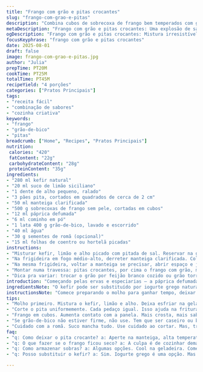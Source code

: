 ```yaml
---
title: "Frango com grão e pitas crocantes"
slug: "frango-com-grao-e-pitas"
description: "Combina cubos de sobrecoxa de frango bem temperados com grão-de-bico cremoso e pães pita dourados e crocantes. Um prato com contraste de texturas e sabores, onde o toque de limão e alho no iogurte dá frescor e a granada traz um estalo adocicado. Troquei o iogurte natural por kefir para acidificar diferente. Use páprica defumada em vez da doce pra fundo mais marcante. Grelhei o frango na manteiga clarificada em vez de óleo, pra deixar mais dourado e saboroso. Serve bem numa tigela grande, com ervas frescas por cima. Raspa, fumaça, crocância, cremoso, suave e ácido."
metaDescription: "Frango com grão e pitas crocantes: Uma explosão de sabores e texturas com frango suculento, grão-de-bico cremoso e pães crocantes"
ogDescription: "Frango com grão e pitas crocantes: Mistura irresistível de frango, grão-de-bico e pães pita crocantes. Um prato cheio de sabor e frescor"
focusKeyphrase: "frango com grão e pitas crocantes"
date: 2025-08-01
draft: false
image: frango-com-grao-e-pitas.jpg
author: "Julia"
prepTime: PT20M
cookTime: PT25M
totalTime: PT45M
recipeYield: "4 porções"
categories: ["Pratos Principais"]
tags:
- "receita fácil"
- "combinação de sabores"
- "cozinha criativa"
keywords:
- "frango"
- "grão-de-bico"
- "pitas"
breadcrumb: ["Home", "Recipes", "Pratos Principais"]
nutrition: 
 calories: "420"
 fatContent: "22g"
 carbohydrateContent: "28g"
 proteinContent: "35g"
ingredients:
- "280 ml kefir natural"
- "20 ml suco de limão siciliano"
- "1 dente de alho pequeno, ralado"
- "3 pães pita, cortados em quadrados de cerca de 2 cm"
- "50 ml manteiga clarificada"
- "500 g sobrecoxas de frango sem pele, cortadas em cubos"
- "12 ml páprica defumada"
- "6 ml cominho em pó"
- "1 lata 400 g grão-de-bico, lavado e escorrido"
- "40 ml água"
- "30 g sementes de romã (opcional)"
- "15 ml folhas de coentro ou hortelã picadas"
instructions:
- "Misturar kefir, limão e alho picado com pitada de sal. Reservar na geladeira para dar sabor e firmar leve."
- "Na frigideira em fogo médio-alto, derreter manteiga clarificada. Colocar os pedaços de pita e fritar mexendo sempre; ouvir o estalo do pão tostando. Parar quando estiverem dourados e crocantes, uns 5 minutos. Desligar, salpicar sal e pimenta. Tirar da panela e deixar escorrer em papel toalha para eliminar excesso de gordura."
- "Na mesma frigideira, voltar a manteiga se precisar, abrir espaço e jogar o frango. Espalhar a páprica e o cominho. O segredo é não mexer antes que o frango crie crosta. Quando a parte de baixo estiver bem dourada, virar rápido. O cheiro de frango fritando com especiarias deve estar intenso. Cozinhar até frango firme no toque e sem suco cru aparecendo, uns 10-12 minutos. Juntar grão-de-bico e água para umidificar e terminar cozimento rapidamente, só até água evaporar."
- "Montar numa travessa: pitas crocantes, por cima o frango com grão, metade do kefir com alho e limão espalhado por cima do frango, pedaços da romã como toque de contraste, folhas verdes para frescor. Servir o restante do kefir à parte. Pode acompanhar com palitos de cenoura e pepino para dar textura e refrescar."
- "Dica pra variar: trocar o grão por feijão branco cozido ou grão torrado para textura mais firme. Kefir pode virar coalhada se usar iogurte grego bem espesso; só tomar cuidado com a acidez."
introduction: "Começando pelas ervas e especiarias — a páprica defumada muda todo o cenário de sabor. Dá um punch forte, diferente da páprica comum, que é mais suave. Já o kefir, ele tem esse toque azedinho que o iogurte natural não entrega da mesma forma; tentei uma vez e nunca mais voltei. O alho ralado na mistura com limão deixa o molho refrescante, com personalidade. O segredo pra ajudar o pita a ficar crocante é não só fritar rápido, mas prestar atenção ao som dele crepitando na manteiga, quando para, já está na hora de tirar. Sobre o frango, o corte em cubos aumenta a área de contato para pegar sabor. Dourar na manteiga clarificada dá uma camada crocante e mantém suculento. É uma receita com variações — às vezes coloco sementes de hortelã, outras só o coentro. Para acompanhar, nada melhor que legumes crus picados, pra balancear cremosidade e crocância. O toque final da romã é papo sério; não só cor, mas aquele choque doce de fruta que corta a gordura do frango e a untuosidade da manteiga."
ingredientsNote: "O kefir pode ser substituído por iogurte grego natural, caso não goste do sabor ácido do kefir. Prefiro manteiga clarificada ao óleo pelo sabor mais rico e melhor ponto para tostar o pão pita — o gosto muda, e o visual também, deixando o pão com tom alaranjado. Sobre o grão-de-bico, atenção na hora do cozimento; se usar cozido caseiro, certifique-se que ele está firme para não virar purê no final. A páprica defumada pode ser substituída pela páprica doce e um pouco de fumaça líquida, se quiser dar aquele toque defumado sem perder a suavidade. Nos verdes, hortelã traz frescor; coentro entrega perfumação herbal mais forte, dependendo do que você preferir e da disponibilidade. A romã não é essencial, mas se usar, cuide pra não manchar roupa e bancadas, porque o suco é ácido e como tinta."
instructionsNote: "Comece preparando o molho para ganhar tempo, deixar a acidez incorporar. Corte os pitas uniformemente, isso ajuda a cozinhar por igual — nada mais frustrante que pedaço queimado e outro cru. Cozinhar o pita na manteiga, ouvindo como estalam na frigideira, dá o ponto de crocância; se perder o som ou eles ficarem amolecidos, é porque já passaram do ponto. Na hora do frango, evite mexer cedo demais para formar aquela crosta que caramba, dá gosto e textura. É tipo selar um bife — paciência. O toque final com água ajuda o grão a pegar tempero e manter umidade, mas não exagere para não virar ensopado. Na montagem, espalhe o molho com moderação para não deixar encharcado, o ideal é contraste entre cremoso e crocante. Sirva o restante do molho à mesa para quem quiser mais. Se não tiver romã, já testei com granada vermelha sem sabor forte, dá um charme visual e menos complicação. Faustão que me perdoe."
tips:
- "Molho primeiro. Mistura o kefir, limão e alho. Deixa esfriar na geladeira. Sabor melhor com tempo. Azedinho, diferente. Aprendi a fazer antes."
- "Corte o pita uniformemente. Cada pedaço igual. Isso ajuda na fritura. Não deixar queimado ou cru. Ostenta crocância, escuta-se estalido na frigideira."
- "Frango em cubos. Aumenta contato com a panela. Mais crosta, mais sabor. Doura na manteiga, fica suculento e crocante. Paciente, não mexa cedo."
- "Se grão-de-bico não estiver firme, não use. Tem que ser caseiro ou bem feito. Senão, vira purê. Água no final é pra umidade, não ensopado."
- "Cuidado com a romã. Suco mancha tudo. Use cuidado ao cortar. Mas, traz cor e contraste. Se não tiver, tente granada. Menos problema na cozinha."
faq:
- "q: Como deixar o pita crocante? a: Aperte na manteiga, alta temperatura. Ouça, estalido indica que está no ponto. Não amolecer. Tire no tempo certo."
- "q: O que fazer se o frango ficou seco? a: A culpa é de cozinhar demais. Frango deve estar firme, mas suculento. Se não, mantenha a umidade com água. Ajusta na próxima."
- "q: Como armazenar sobras? a: Algumas opções. Cool na geladeira. Come sobra em 2 dias. Congela, mas textura muda. Aquece no fogo, não no micro-ondas."
- "q: Posso substituir o kefir? a: Sim. Iogurte grego é uma opção. Mas o gostinho muda. Se não curte o azedinho, vai na suavidade. Conheço bem essa troca."

---
```

